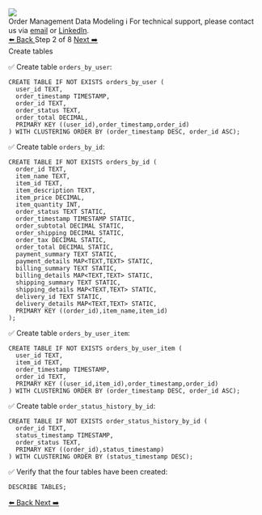 <!-- TOP -->
<div class="top">
  <img src="https://datastax-academy.github.io/katapod-shared-assets/images/ds-academy-logo.svg" />
  <div class="scenario-title-section">
    <span class="scenario-title">Order Management Data Modeling</span>
    <span class="scenario-subtitle">ℹ️ For technical support, please contact us via <a href="mailto:aleksandr.volochnev@datastax.com">email</a> or <a href="https://dtsx.io/aleks">LinkedIn</a>.</span>
  </div>
</div>

<!-- NAVIGATION -->
<div id="navigation-top" class="navigation-top">
 <a href='command:katapod.loadPage?[{"step":"intro"}]'
   class="btn btn-dark navigation-top-left">⬅️ Back
 </a>
<span class="step-count"> Step 2 of 8</span>
 <a href='command:katapod.loadPage?[{"step":"step3"}]' 
    class="btn btn-dark navigation-top-right">Next ➡️
  </a>
</div>

<!-- CONTENT -->

<div class="step-title">Create tables</div>

✅ Create table `orders_by_user`:
```
CREATE TABLE IF NOT EXISTS orders_by_user (
  user_id TEXT,
  order_timestamp TIMESTAMP,
  order_id TEXT,
  order_status TEXT,
  order_total DECIMAL,
  PRIMARY KEY ((user_id),order_timestamp,order_id)
) WITH CLUSTERING ORDER BY (order_timestamp DESC, order_id ASC);
```

✅ Create table `orders_by_id`:
```
CREATE TABLE IF NOT EXISTS orders_by_id (
  order_id TEXT,
  item_name TEXT,
  item_id TEXT,
  item_description TEXT,
  item_price DECIMAL,
  item_quantity INT,
  order_status TEXT STATIC,
  order_timestamp TIMESTAMP STATIC,
  order_subtotal DECIMAL STATIC,
  order_shipping DECIMAL STATIC,
  order_tax DECIMAL STATIC,
  order_total DECIMAL STATIC,
  payment_summary TEXT STATIC,
  payment_details MAP<TEXT,TEXT> STATIC,
  billing_summary TEXT STATIC,
  billing_details MAP<TEXT,TEXT> STATIC,
  shipping_summary TEXT STATIC,
  shipping_details MAP<TEXT,TEXT> STATIC,
  delivery_id TEXT STATIC,
  delivery_details MAP<TEXT,TEXT> STATIC,
  PRIMARY KEY ((order_id),item_name,item_id)
);
```

✅ Create table `orders_by_user_item`:
```
CREATE TABLE IF NOT EXISTS orders_by_user_item (
  user_id TEXT,
  item_id TEXT,
  order_timestamp TIMESTAMP,
  order_id TEXT,
  PRIMARY KEY ((user_id,item_id),order_timestamp,order_id)
) WITH CLUSTERING ORDER BY (order_timestamp DESC, order_id ASC);
```

✅ Create table `order_status_history_by_id`:
```
CREATE TABLE IF NOT EXISTS order_status_history_by_id (
  order_id TEXT,
  status_timestamp TIMESTAMP,
  order_status TEXT,
  PRIMARY KEY ((order_id),status_timestamp)
) WITH CLUSTERING ORDER BY (status_timestamp DESC);
```

✅ Verify that the four tables have been created:
```
DESCRIBE TABLES;
```

<!-- NAVIGATION -->
<div id="navigation-bottom" class="navigation-bottom">
 <a href='command:katapod.loadPage?[{"step":"intro"}]'
   class="btn btn-dark navigation-bottom-left">⬅️ Back
 </a>
 <a href='command:katapod.loadPage?[{"step":"step3"}]'
    class="btn btn-dark navigation-bottom-right">Next ➡️
  </a>
</div>
